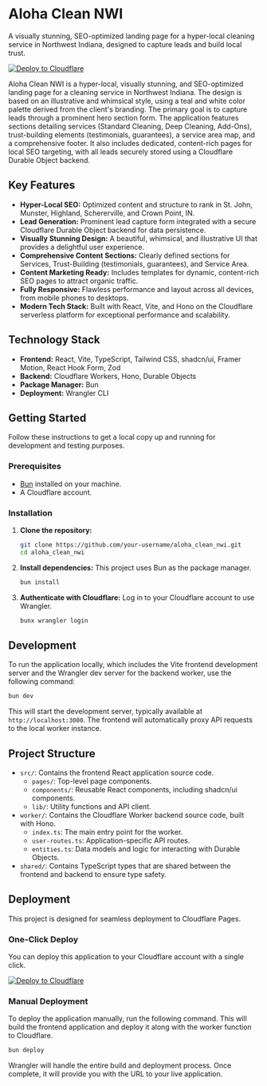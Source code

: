 # Aloha Clean NWI

A visually stunning, SEO-optimized landing page for a hyper-local cleaning service in Northwest Indiana, designed to capture leads and build local trust.

[![Deploy to Cloudflare](https://deploy.workers.cloudflare.com/button)](https://deploy.workers.cloudflare.com/?url=https://github.com/freshmurry/Nicole-s-Aloha-Touch-Cleaning)

Aloha Clean NWI is a hyper-local, visually stunning, and SEO-optimized landing page for a cleaning service in Northwest Indiana. The design is based on an illustrative and whimsical style, using a teal and white color palette derived from the client's branding. The primary goal is to capture leads through a prominent hero section form. The application features sections detailing services (Standard Cleaning, Deep Cleaning, Add-Ons), trust-building elements (testimonials, guarantees), a service area map, and a comprehensive footer. It also includes dedicated, content-rich pages for local SEO targeting, with all leads securely stored using a Cloudflare Durable Object backend.

## Key Features

-   **Hyper-Local SEO:** Optimized content and structure to rank in St. John, Munster, Highland, Schererville, and Crown Point, IN.
-   **Lead Generation:** Prominent lead capture form integrated with a secure Cloudflare Durable Object backend for data persistence.
-   **Visually Stunning Design:** A beautiful, whimsical, and illustrative UI that provides a delightful user experience.
-   **Comprehensive Content Sections:** Clearly defined sections for Services, Trust-Building (testimonials, guarantees), and Service Area.
-   **Content Marketing Ready:** Includes templates for dynamic, content-rich SEO pages to attract organic traffic.
-   **Fully Responsive:** Flawless performance and layout across all devices, from mobile phones to desktops.
-   **Modern Tech Stack:** Built with React, Vite, and Hono on the Cloudflare serverless platform for exceptional performance and scalability.

## Technology Stack

-   **Frontend:** React, Vite, TypeScript, Tailwind CSS, shadcn/ui, Framer Motion, React Hook Form, Zod
-   **Backend:** Cloudflare Workers, Hono, Durable Objects
-   **Package Manager:** Bun
-   **Deployment:** Wrangler CLI

## Getting Started

Follow these instructions to get a local copy up and running for development and testing purposes.

### Prerequisites

-   [Bun](https://bun.sh/) installed on your machine.
-   A Cloudflare account.

### Installation

1.  **Clone the repository:**
    ```sh
    git clone https://github.com/your-username/aloha_clean_nwi.git
    cd aloha_clean_nwi
    ```

2.  **Install dependencies:**
    This project uses Bun as the package manager.
    ```sh
    bun install
    ```

3.  **Authenticate with Cloudflare:**
    Log in to your Cloudflare account to use Wrangler.
    ```sh
    bunx wrangler login
    ```

## Development

To run the application locally, which includes the Vite frontend development server and the Wrangler dev server for the backend worker, use the following command:

```sh
bun dev
```

This will start the development server, typically available at `http://localhost:3000`. The frontend will automatically proxy API requests to the local worker instance.

## Project Structure

-   `src/`: Contains the frontend React application source code.
    -   `pages/`: Top-level page components.
    -   `components/`: Reusable React components, including shadcn/ui components.
    -   `lib/`: Utility functions and API client.
-   `worker/`: Contains the Cloudflare Worker backend source code, built with Hono.
    -   `index.ts`: The main entry point for the worker.
    -   `user-routes.ts`: Application-specific API routes.
    -   `entities.ts`: Data models and logic for interacting with Durable Objects.
-   `shared/`: Contains TypeScript types that are shared between the frontend and backend to ensure type safety.

## Deployment

This project is designed for seamless deployment to Cloudflare Pages.

### One-Click Deploy

You can deploy this application to your Cloudflare account with a single click.

[![Deploy to Cloudflare](https://deploy.workers.cloudflare.com/button)](https://deploy.workers.cloudflare.com/?url=https://github.com/freshmurry/Nicole-s-Aloha-Touch-Cleaning)

### Manual Deployment

To deploy the application manually, run the following command. This will build the frontend application and deploy it along with the worker function to Cloudflare.

```sh
bun deploy
```

Wrangler will handle the entire build and deployment process. Once complete, it will provide you with the URL to your live application.